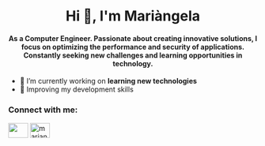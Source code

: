 <h1 align="center">Hi 👋, I'm Mariàngela</h1>
<h4 align="center">As a Computer Engineer. Passionate about creating innovative solutions, 
            I focus on optimizing the performance and security of applications. Constantly seeking new challenges and learning opportunities in technology.
</h4>

- 🔭 I’m currently working on **learning new technologies**
- 🌱 Improving my development skills


<h3 align="left">Connect with me:</h3>
<p align="left">
<a href="https://www.linkedin.com/in/mari%C3%A1ngela-navarro-90770221a" target="blank"><img align="center" src="https://raw.githubusercontent.com/rahuldkjain/github-profile-readme-generator/master/src/images/icons/Social/linked-in-alt.svg"  height="30" width="40" /></a>
<a href="https://x.com/mariangelan109" target="blank"><img align="center" src="https://raw.githubusercontent.com/rahuldkjain/github-profile-readme-generator/master/src/images/icons/Social/twitter.svg" alt="mariangelan109" height="30" width="40" /></a>        
</p>
